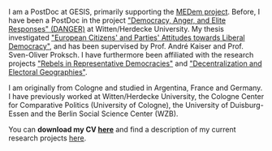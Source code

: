 I am a PostDoc at GESIS, primarily supporting the [MEDem project](medem.eu). Before, I have been a PostDoc in the project ["Democracy, Anger, and Elite Responses" (DANGER)](https://www.uni-wh.de/en/uwh-international/university/faculty-of-management-economics-and-society/department-of-philosophy-politics-and-economics/chair-of-international-political-studies/) at Witten/Herdecke University. My thesis investigated ["European Citizens' and Parties' Attitudes towards Liberal Democracy"](https://kups.ub.uni-koeln.de/55425/), and has been supervised by Prof. André Kaiser and Prof. Sven-Oliver Proksch. I have furthermore been affiliated with the research projects ["Rebels in Representative Democracies"](https://cccp.uni-koeln.de/de/research/current-research-projects/rebels-in-representative-democracy-the-appeal-and-consequences-of-political-defection-in-europe/) and ["Decentralization and Electoral Geographies"](https://cccp.uni-koeln.de/de/research/current-research-projects/deg-decentralization-and-electoral-geographies-i-ii).

I am originally from Cologne and studied in Argentina, France and Germany. I have previously worked at Witten/Herdecke University, the Cologne Center for Comparative Politics (University of Cologne), the University of Duisburg-Essen and the Berlin Social Science Center (WZB). 

You can **download my CV [here](CV_Kaftan.pdf)** and find a description of my current research projects [here](/research).
